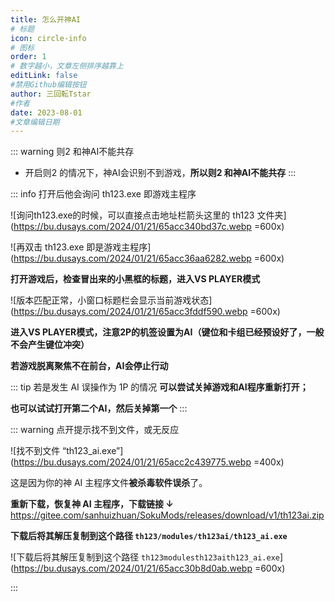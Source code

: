 ```yaml
---
title: 怎么开神AI
# 标题
icon: circle-info
# 图标
order: 1
# 数字越小，文章左侧排序越靠上
editLink: false
#禁用Github编辑按钮
author: 三回転Tstar
#作者
date: 2023-08-01
#文章编辑日期
---
```


::: warning 则2 和神AI不能共存

- 开启则2 的情况下，神AI会识别不到游戏，**所以则2 和神AI不能共存**
:::


::: info 打开后他会询问 th123.exe 即游戏主程序

<!---
如果它询问 AI 脚本文件的话，可以选择 all_standby.ai 文件

![](https://bu.dusays.com/2023/10/01/65196a41cd84f.png)

![如果它询问 AI 脚本文件的话，可以选择 all_standby.ai 文件](https://bu.dusays.com/2023/10/01/65196a41e98c3.png)

不询问 AI 脚本文件也正常，默认就是上面那个文件，然后选择 th123.exe 打开
--->

![询问th123.exe的时候，可以直接点击地址栏箭头这里的 th123 文件夹](https://bu.dusays.com/2024/01/21/65acc340bd37c.webp =600x)

![再双击 th123.exe 即是游戏主程序](https://bu.dusays.com/2024/01/21/65acc36aa6282.webp =600x)

**打开游戏后，检查冒出来的小黑框的标题，进入VS PLAYER模式**

![版本匹配正常，小窗口标题栏会显示当前游戏状态](https://bu.dusays.com/2024/01/21/65acc3fddf590.webp =600x)

**进入VS PLAYER模式，注意2P的机签设置为AI（键位和卡组已经预设好了，一般不会产生键位冲突）**

**若游戏脱离聚焦不在前台，AI会停止行动**


::: tip 若是发生 AI 误操作为 1P 的情况
**可以尝试关掉游戏和AI程序重新打开；**

**也可以试试打开第二个AI，然后关掉第一个**
:::

::: warning  点开提示找不到文件，或无反应

![找不到文件 “th123_ai.exe”](https://bu.dusays.com/2024/01/21/65acc2c439775.webp =400x)

这是因为你的神 AI 主程序文件**被杀毒软件误杀**了。

**重新下载，恢复神 AI 主程序，下载链接 ↓**
https://gitee.com/sanhuizhuan/SokuMods/releases/download/v1/th123ai.zip

**下载后将其解压复制到这个路径  `th123/modules/th123ai/th123_ai.exe`**

![下载后将其解压复制到这个路径  `th123modulesth123aith123_ai.exe`](https://bu.dusays.com/2024/01/21/65acc30b8d0ab.webp =600x)

:::
